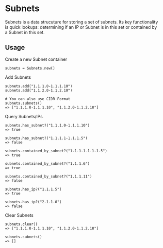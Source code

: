 Subnets
============

Subnets is a data strucuture for storing a set of subnets.  Its key functionality 
is quick lookups: determining if an IP or Subnet is in this set or contained by a
Subnet in this set.


Usage
--------

Create a new Subnet container

    subnets = Subnets.new()

Add Subnets

    subnets.add("1.1.1.0-1.1.1.10")
    subnets.add("1.1.2.0-1.1.2.10")

    # You can also use CIDR Format
    subnets.subnets()
    => ["1.1.1.0-1.1.1.10", "1.1.2.0-1.1.2.10"]

Query Subnets/IPs

    subnets.has_subnet?("1.1.1.0-1.1.1.10")
    => true

    subnets.has_subnet?("1.1.1.1-1.1.1.5")
    => false

    subnets.contained_by_subnet?("1.1.1.1-1.1.1.5")
    => true

    subnets.contained_by_subnet?("1.1.1.6")
    => true

    subnets.contained_by_subnet?("1.1.1.11")
    => false

    subnets.has_ip?("1.1.1.5")
    => true

    subnets.has_ip?("2.1.1.0")
    => false

Clear Subnets

    subnets.clear()
    => ["1.1.1.0-1.1.1.10", "1.1.2.0-1.1.2.10"]

    subnets.subnets()
    => []

